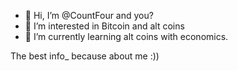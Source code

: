 - 👋 Hi, I’m @CountFour and you?
- 👀 I’m interested in Bitcoin and alt coins
- 🌱 I’m currently learning alt coins with economics.


The best info_ because about me :))

<!---
CountFour/CountFour is a ✨ special ✨ repository because its `README.md` (this file) appears on your GitHub profile.
You can click the Preview link to take a look at your changes.
--->
